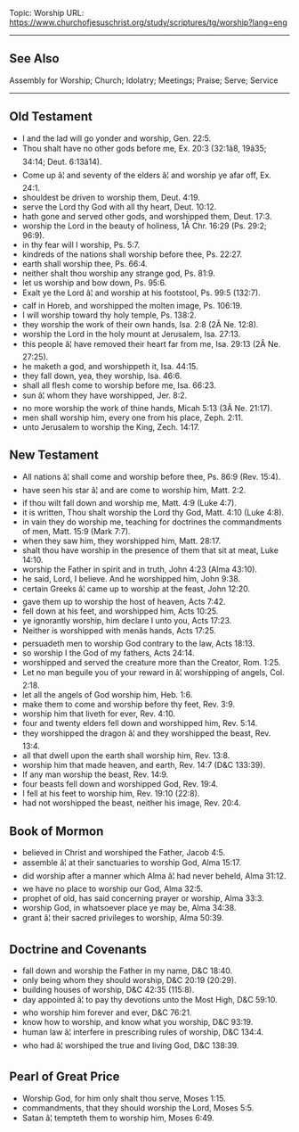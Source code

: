 Topic: Worship
URL: https://www.churchofjesuschrist.org/study/scriptures/tg/worship?lang=eng

---

## See Also

Assembly for Worship; Church; Idolatry; Meetings; Praise; Serve; Service

---

## Old Testament

- I and the lad will go yonder and worship, Gen. 22:5.
- Thou shalt have no other gods before me, Ex. 20:3 (32:1â8, 19â35; 34:14; Deut. 6:13â14).
- Come up â¦ and seventy of the elders â¦ and worship ye afar off, Ex. 24:1.
- shouldest be driven to worship them, Deut. 4:19.
- serve the Lord thy God with all thy heart, Deut. 10:12.
- hath gone and served other gods, and worshipped them, Deut. 17:3.
- worship the Lord in the beauty of holiness, 1Â Chr. 16:29 (Ps. 29:2; 96:9).
- in thy fear will I worship, Ps. 5:7.
- kindreds of the nations shall worship before thee, Ps. 22:27.
- earth shall worship thee, Ps. 66:4.
- neither shalt thou worship any strange god, Ps. 81:9.
- let us worship and bow down, Ps. 95:6.
- Exalt ye the Lord â¦ and worship at his footstool, Ps. 99:5 (132:7).
- calf in Horeb, and worshipped the molten image, Ps. 106:19.
- I will worship toward thy holy temple, Ps. 138:2.
- they worship the work of their own hands, Isa. 2:8 (2Â Ne. 12:8).
- worship the Lord in the holy mount at Jerusalem, Isa. 27:13.
- this people â¦ have removed their heart far from me, Isa. 29:13 (2Â Ne. 27:25).
- he maketh a god, and worshippeth it, Isa. 44:15.
- they fall down, yea, they worship, Isa. 46:6.
- shall all flesh come to worship before me, Isa. 66:23.
- sun â¦ whom they have worshipped, Jer. 8:2.
- no more worship the work of thine hands, Micah 5:13 (3Â Ne. 21:17).
- men shall worship him, every one from his place, Zeph. 2:11.
- unto Jerusalem to worship the King, Zech. 14:17.

## New Testament

- All nations â¦ shall come and worship before thee, Ps. 86:9 (Rev. 15:4).
- have seen his star â¦ and are come to worship him, Matt. 2:2.
- if thou wilt fall down and worship me, Matt. 4:9 (Luke 4:7).
- it is written, Thou shalt worship the Lord thy God, Matt. 4:10 (Luke 4:8).
- in vain they do worship me, teaching for doctrines the commandments of men, Matt. 15:9 (Mark 7:7).
- when they saw him, they worshipped him, Matt. 28:17.
- shalt thou have worship in the presence of them that sit at meat, Luke 14:10.
- worship the Father in spirit and in truth, John 4:23 (Alma 43:10).
- he said, Lord, I believe. And he worshipped him, John 9:38.
- certain Greeks â¦ came up to worship at the feast, John 12:20.
- gave them up to worship the host of heaven, Acts 7:42.
- fell down at his feet, and worshipped him, Acts 10:25.
- ye ignorantly worship, him declare I unto you, Acts 17:23.
- Neither is worshipped with menâs hands, Acts 17:25.
- persuadeth men to worship God contrary to the law, Acts 18:13.
- so worship I the God of my fathers, Acts 24:14.
- worshipped and served the creature more than the Creator, Rom. 1:25.
- Let no man beguile you of your reward in â¦ worshipping of angels, Col. 2:18.
- let all the angels of God worship him, Heb. 1:6.
- make them to come and worship before thy feet, Rev. 3:9.
- worship him that liveth for ever, Rev. 4:10.
- four and twenty elders fell down and worshipped him, Rev. 5:14.
- they worshipped the dragon â¦ and they worshipped the beast, Rev. 13:4.
- all that dwell upon the earth shall worship him, Rev. 13:8.
- worship him that made heaven, and earth, Rev. 14:7 (D&C 133:39).
- If any man worship the beast, Rev. 14:9.
- four beasts fell down and worshipped God, Rev. 19:4.
- I fell at his feet to worship him, Rev. 19:10 (22:8).
- had not worshipped the beast, neither his image, Rev. 20:4.

## Book of Mormon

- believed in Christ and worshiped the Father, Jacob 4:5.
- assemble â¦ at their sanctuaries to worship God, Alma 15:17.
- did worship after a manner which Alma â¦ had never beheld, Alma 31:12.
- we have no place to worship our God, Alma 32:5.
- prophet of old, has said concerning prayer or worship, Alma 33:3.
- worship God, in whatsoever place ye may be, Alma 34:38.
- grant â¦ their sacred privileges to worship, Alma 50:39.

## Doctrine and Covenants

- fall down and worship the Father in my name, D&C 18:40.
- only being whom they should worship, D&C 20:19 (20:29).
- building houses of worship, D&C 42:35 (115:8).
- day appointed â¦ to pay thy devotions unto the Most High, D&C 59:10.
- who worship him forever and ever, D&C 76:21.
- know how to worship, and know what you worship, D&C 93:19.
- human law â¦ interfere in prescribing rules of worship, D&C 134:4.
- who had â¦ worshiped the true and living God, D&C 138:39.

## Pearl of Great Price

- Worship God, for him only shalt thou serve, Moses 1:15.
- commandments, that they should worship the Lord, Moses 5:5.
- Satan â¦ tempteth them to worship him, Moses 6:49.

